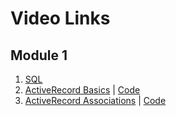 # Video Links

## Module 1
1. [SQL](https://www.youtube.com/watch?v=aa0Gh6V9jyk)
1. [ActiveRecord Basics](https://youtu.be/lLo5cll8fWk) | [Code](https://github.com/learn-co-students/062617/tree/master/11-active_record_intro)
2. [ActiveRecord Associations](https://www.youtube.com/watch?v=6cfeEPyUbZQ) | [Code](https://github.com/learn-co-students/062617/tree/master/12-active-record-assoc)
